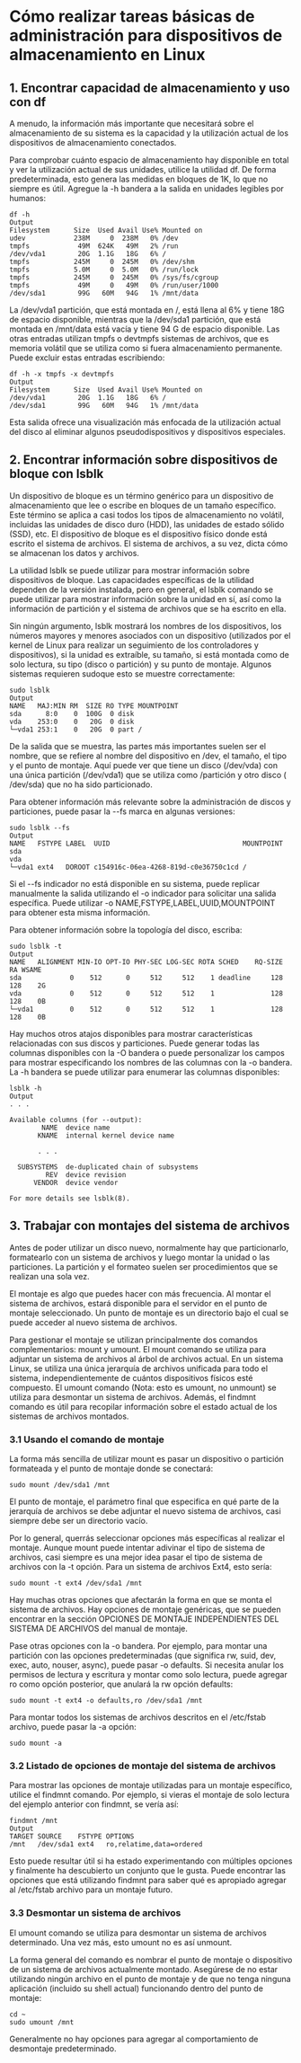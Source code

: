 # Cómo realizar tareas básicas de administración para dispositivos de almacenamiento en Linux

## 1. Encontrar capacidad de almacenamiento y uso con df

A menudo, la información más importante que necesitará sobre el almacenamiento de su sistema es la capacidad y la utilización actual de los dispositivos de almacenamiento conectados.

Para comprobar cuánto espacio de almacenamiento hay disponible en total y ver la utilización actual de sus unidades, utilice la utilidad df. De forma predeterminada, esto genera las medidas en bloques de 1K, lo que no siempre es útil. Agregue la -h bandera a la salida en unidades legibles por humanos:

``` 
df -h
Output
Filesystem      Size  Used Avail Use% Mounted on
udev            238M     0  238M   0% /dev
tmpfs            49M  624K   49M   2% /run
/dev/vda1        20G  1.1G   18G   6% /
tmpfs           245M     0  245M   0% /dev/shm
tmpfs           5.0M     0  5.0M   0% /run/lock
tmpfs           245M     0  245M   0% /sys/fs/cgroup
tmpfs            49M     0   49M   0% /run/user/1000
/dev/sda1        99G   60M   94G   1% /mnt/data
``` 

La /dev/vda1 partición, que está montada en /, está llena al 6% y tiene 18G de espacio disponible, mientras que la /dev/sda1 partición, que está montada en /mnt/data está vacía y tiene 94 G de espacio disponible. Las otras entradas utilizan tmpfs o devtmpfs sistemas de archivos, que es memoria volátil que se utiliza como si fuera almacenamiento permanente. Puede excluir estas entradas escribiendo:

``` 
df -h -x tmpfs -x devtmpfs
Output
Filesystem      Size  Used Avail Use% Mounted on
/dev/vda1        20G  1.1G   18G   6% /
/dev/sda1        99G   60M   94G   1% /mnt/data
``` 

Esta salida ofrece una visualización más enfocada de la utilización actual del disco al eliminar algunos pseudodispositivos y dispositivos especiales.


## 2. Encontrar información sobre dispositivos de bloque con lsblk

Un dispositivo de bloque es un término genérico para un dispositivo de almacenamiento que lee o escribe en bloques de un tamaño específico. Este término se aplica a casi todos los tipos de almacenamiento no volátil, incluidas las unidades de disco duro (HDD), las unidades de estado sólido (SSD), etc. El dispositivo de bloque es el dispositivo físico donde está escrito el sistema de archivos. El sistema de archivos, a su vez, dicta cómo se almacenan los datos y archivos.

La utilidad lsblk se puede utilizar para mostrar información sobre dispositivos de bloque. Las capacidades específicas de la utilidad dependen de la versión instalada, pero en general, el lsblk comando se puede utilizar para mostrar información sobre la unidad en sí, así como la información de partición y el sistema de archivos que se ha escrito en ella.

Sin ningún argumento, lsblk mostrará los nombres de los dispositivos, los números mayores y menores asociados con un dispositivo (utilizados por el kernel de Linux para realizar un seguimiento de los controladores y dispositivos), si la unidad es extraíble, su tamaño, si está montada como de solo lectura, su tipo (disco o partición) y su punto de montaje. Algunos sistemas requieren sudoque esto se muestre correctamente:

``` 
sudo lsblk
Output
NAME   MAJ:MIN RM  SIZE RO TYPE MOUNTPOINT
sda      8:0    0  100G  0 disk 
vda    253:0    0   20G  0 disk 
└─vda1 253:1    0   20G  0 part /
``` 

De la salida que se muestra, las partes más importantes suelen ser el nombre, que se refiere al nombre del dispositivo en /dev, el tamaño, el tipo y el punto de montaje. Aquí puede ver que tiene un disco (/dev/vda) con una única partición (/dev/vda1) que se utiliza como /partición y otro disco ( /dev/sda) que no ha sido particionado.

Para obtener información más relevante sobre la administración de discos y particiones, puede pasar la --fs marca en algunas versiones:

``` 
sudo lsblk --fs
Output
NAME   FSTYPE LABEL  UUID                                 MOUNTPOINT
sda                                                       
vda                                                       
└─vda1 ext4   DOROOT c154916c-06ea-4268-819d-c0e36750c1cd /
``` 

Si el --fs indicador no está disponible en su sistema, puede replicar manualmente la salida utilizando el -o indicador para solicitar una salida específica. Puede utilizar -o NAME,FSTYPE,LABEL,UUID,MOUNTPOINT para obtener esta misma información.

Para obtener información sobre la topología del disco, escriba:

``` 
sudo lsblk -t
Output
NAME   ALIGNMENT MIN-IO OPT-IO PHY-SEC LOG-SEC ROTA SCHED    RQ-SIZE  RA WSAME
sda            0    512      0     512     512    1 deadline     128 128    2G
vda            0    512      0     512     512    1              128 128    0B
└─vda1         0    512      0     512     512    1              128 128    0B
``` 

Hay muchos otros atajos disponibles para mostrar características relacionadas con sus discos y particiones. Puede generar todas las columnas disponibles con la -O bandera o puede personalizar los campos para mostrar especificando los nombres de las columnas con la -o bandera. La -h bandera se puede utilizar para enumerar las columnas disponibles:

``` 
lsblk -h
Output
. . .

Available columns (for --output):
        NAME  device name
       KNAME  internal kernel device name

       . . .

  SUBSYSTEMS  de-duplicated chain of subsystems
         REV  device revision
      VENDOR  device vendor

For more details see lsblk(8).
``` 


## 3. Trabajar con montajes del sistema de archivos

Antes de poder utilizar un disco nuevo, normalmente hay que particionarlo, formatearlo con un sistema de archivos y luego montar la unidad o las particiones. La partición y el formateo suelen ser procedimientos que se realizan una sola vez. 

El montaje es algo que puedes hacer con más frecuencia. Al montar el sistema de archivos, estará disponible para el servidor en el punto de montaje seleccionado. Un punto de montaje es un directorio bajo el cual se puede acceder al nuevo sistema de archivos.

Para gestionar el montaje se utilizan principalmente dos comandos complementarios: mount y umount. El mount comando se utiliza para adjuntar un sistema de archivos al árbol de archivos actual. En un sistema Linux, se utiliza una única jerarquía de archivos unificada para todo el sistema, independientemente de cuántos dispositivos físicos esté compuesto. El umount comando (Nota: esto es umount, no unmount) se utiliza para desmontar un sistema de archivos. Además, el findmnt comando es útil para recopilar información sobre el estado actual de los sistemas de archivos montados.

### 3.1 Usando el comando de montaje

La forma más sencilla de utilizar mount es pasar un dispositivo o partición formateada y el punto de montaje donde se conectará:

``` 
sudo mount /dev/sda1 /mnt
``` 

El punto de montaje, el parámetro final que especifica en qué parte de la jerarquía de archivos se debe adjuntar el nuevo sistema de archivos, casi siempre debe ser un directorio vacío.

Por lo general, querrás seleccionar opciones más específicas al realizar el montaje. Aunque mount puede intentar adivinar el tipo de sistema de archivos, casi siempre es una mejor idea pasar el tipo de sistema de archivos con la -t opción. Para un sistema de archivos Ext4, esto sería:

``` 
sudo mount -t ext4 /dev/sda1 /mnt
``` 

Hay muchas otras opciones que afectarán la forma en que se monta el sistema de archivos. Hay opciones de montaje genéricas, que se pueden encontrar en la sección OPCIONES DE MONTAJE INDEPENDIENTES DEL SISTEMA DE ARCHIVOS del manual de montaje.

Pase otras opciones con la -o bandera. Por ejemplo, para montar una partición con las opciones predeterminadas (que significa rw, suid, dev, exec, auto, nouser, async), puede pasar -o defaults. Si necesita anular los permisos de lectura y escritura y montar como solo lectura, puede agregar ro como opción posterior, que anulará la rw opción defaults:

``` 
sudo mount -t ext4 -o defaults,ro /dev/sda1 /mnt
``` 

Para montar todos los sistemas de archivos descritos en el /etc/fstab archivo, puede pasar la -a opción:

``` 
sudo mount -a
```

### 3.2 Listado de opciones de montaje del sistema de archivos

Para mostrar las opciones de montaje utilizadas para un montaje específico, utilice el findmnt comando. Por ejemplo, si vieras el montaje de solo lectura del ejemplo anterior con findmnt, se vería así:

``` 
findmnt /mnt
Output
TARGET SOURCE    FSTYPE OPTIONS
/mnt   /dev/sda1 ext4   ro,relatime,data=ordered
``` 

Esto puede resultar útil si ha estado experimentando con múltiples opciones y finalmente ha descubierto un conjunto que le gusta. Puede encontrar las opciones que está utilizando findmnt para saber qué es apropiado agregar al /etc/fstab archivo para un montaje futuro.


### 3.3 Desmontar un sistema de archivos

El umount comando se utiliza para desmontar un sistema de archivos determinado. Una vez más, esto umount no es así unmount.

La forma general del comando es nombrar el punto de montaje o dispositivo de un sistema de archivos actualmente montado. Asegúrese de no estar utilizando ningún archivo en el punto de montaje y de que no tenga ninguna aplicación (incluido su shell actual) funcionando dentro del punto de montaje:

``` 
cd ~
sudo umount /mnt
``` 

Generalmente no hay opciones para agregar al comportamiento de desmontaje predeterminado.


